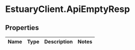 # EstuaryClient.ApiEmptyResp

## Properties
Name | Type | Description | Notes
------------ | ------------- | ------------- | -------------
